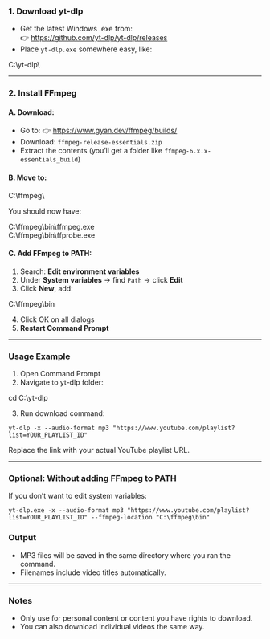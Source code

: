
### 1. Download yt-dlp
- Get the latest Windows .exe from:  
  👉 https://github.com/yt-dlp/yt-dlp/releases
- Place `yt-dlp.exe` somewhere easy, like:

C:\yt-dlp\

---

### 2. Install FFmpeg

#### A. Download:
- Go to: 👉 https://www.gyan.dev/ffmpeg/builds/
- Download: `ffmpeg-release-essentials.zip`
- Extract the contents (you’ll get a folder like `ffmpeg-6.x.x-essentials_build`)

#### B. Move to:

C:\ffmpeg\


You should now have:


C:\ffmpeg\bin\ffmpeg.exe  
C:\ffmpeg\bin\ffprobe.exe

#### C. Add FFmpeg to PATH:
1. Search: **Edit environment variables**
2. Under **System variables** → find `Path` → click **Edit**
3. Click **New**, add:

C:\ffmpeg\bin

4. Click OK on all dialogs
5. **Restart Command Prompt**

---

### Usage Example

1. Open Command Prompt
2. Navigate to yt-dlp folder:

cd C:\yt-dlp

3. Run download command:

`yt-dlp -x --audio-format mp3 "https://www.youtube.com/playlist?list=YOUR_PLAYLIST_ID"`

Replace the link with your actual YouTube playlist URL.

---

### Optional: Without adding FFmpeg to PATH

If you don’t want to edit system variables:

`yt-dlp.exe -x --audio-format mp3 "https://www.youtube.com/playlist?list=YOUR_PLAYLIST_ID" --ffmpeg-location "C:\ffmpeg\bin"`

### Output

- MP3 files will be saved in the same directory where you ran the command.
- Filenames include video titles automatically.

---

### Notes

- Only use for personal content or content you have rights to download.
- You can also download individual videos the same way.
